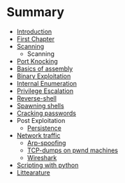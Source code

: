 # Summary

* [Introduction](README.md)
* [First Chapter](chapter1.md)
* [Scanning](scanning.md)
   * Scanning
* [Port Knocking](port_knocking.md)
* [Basics of assembly](binary_exploitation.md)
* [Binary Exploitation](binary_exploitation2.md)
* [Internal Enumeration](internal_enumeration.md)
* [Privilege Escalation](privilege_escalation.md)
* [Reverse-shell](reverse-shell.md)
* [Spawning shells](spawning_shells.md)
* [Cracking passwords](cracking_passwords.md)
* Post Exploitation
   * [Persistence](persistence.md)
* [Network traffic](network_traffic.md)
   * [Arp-spoofing](arp-spoofing.md)
   * [TCP-dumps on pwnd machines](tcp-dumps_on_pwnd_machines.md)
   * [Wireshark](wireshark.md)
* [Scripting with python](scripting_with_python.md)
* [Littearature](littearature.md)

